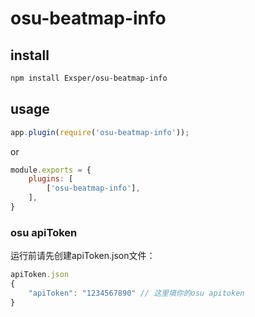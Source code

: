 # osu-beatmap-info

## install 
```sh
npm install Exsper/osu-beatmap-info
```

## usage
```javascript
app.plugin(require('osu-beatmap-info'));
```
or
```javascript
module.exports = {
    plugins: [
        ['osu-beatmap-info'],
    ],
}
```
### osu apiToken
运行前请先创建apiToken.json文件：   
```javascript
apiToken.json
{
    "apiToken": "1234567890" // 这里填你的osu apitoken
}
```
